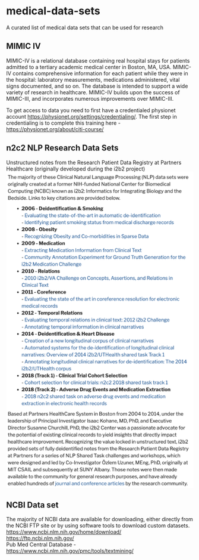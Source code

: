 # medical-data-sets
A curated list of medical data sets that can be used for research


## MIMIC IV
MIMIC-IV is a relational database containing real hospital stays for patients admitted to a tertiary academic medical center in Boston, MA, USA. MIMIC-IV contains comprehensive information for each patient while they were in the hospital: laboratory measurements, medications administered, vital signs documented, and so on. The database is intended to support a wide variety of research in healthcare. MIMIC-IV builds upon the success of MIMIC-III, and incorporates numerous improvements over MIMIC-III.

To get access to data you need to first have a credentialed physionet account https://physionet.org/settings/credentialing/. The first step in credentialing is to complete this training here - https://physionet.org/about/citi-course/

## n2c2 NLP Research Data Sets
Unstructured notes from the Research Patient Data Registry at Partners Healthcare (originally developed during the i2b2 project)
<kbd>
  <img src="n2c2.png">
</kbd>

## NCBI Data set
The majority of NCBI data are available for downloading, either directly from the NCBI FTP site or by using software tools to download custom datasets.    
https://www.ncbi.nlm.nih.gov/home/download/    
https://ftp.ncbi.nlm.nih.gov/    
Pub Med Central Database - https://www.ncbi.nlm.nih.gov/pmc/tools/textmining/    
